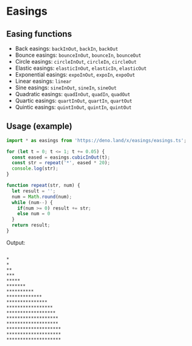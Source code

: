 # Easings

## Easing functions

- Back easings: `backInOut`, `backIn`, `backOut`
- Bounce easings: `bounceInOut`, `bounceIn`, `bounceOut`
- Circle easings: `circleInOut`, `circleIn`, `circleOut`
- Elastic easings: `elasticInOut`, `elasticIn`, `elasticOut`
- Exponential easings: `expoInOut`, `expoIn`, `expoOut`
- Linear easings: `linear`
- Sine easings: `sineInOut`, `sineIn`, `sineOut`
- Quadratic easings: `quadInOut`, `quadIn`, `quadOut`
- Quartic easings: `quartInOut`, `quartIn`, `quartOut`
- Quintic easings: `quintInOut`, `quintIn`, `quintOut`

## Usage (example)

```js
import * as easings from 'https://deno.land/x/easings/easings.ts';

for (let t = 0; t <= 1; t += 0.05) {
  const eased = easings.cubicInOut(t);
  const str = repeat('*', eased * 20);
  console.log(str);
}

function repeat(str, num) {
  let result = '';
  num = Math.round(num);
  while (num--) {
    if(num >= 0) result += str;
    else num = 0
  }
  return result;
}
```

Output: 
```

*
*
**
***
*****
*******
**********
*************
***************
*****************
******************
*******************
*******************
********************
********************
********************
```